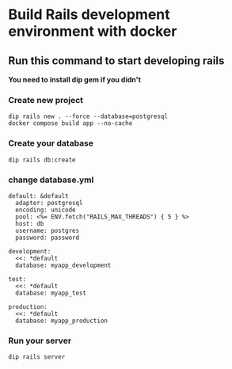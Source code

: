 # Build Rails development environment with docker

## Run this command to start developing rails
**You need to install dip gem if you didn't**

### Create new project
```
dip rails new . --force --database=postgresql
docker compose build app --no-cache	
```

### Create your database
```
dip rails db:create
```

### change database.yml
```
default: &default
  adapter: postgresql
  encoding: unicode
  pool: <%= ENV.fetch("RAILS_MAX_THREADS") { 5 } %>
  host: db
  username: postgres
  password: password

development:
  <<: *default
  database: myapp_development

test:
  <<: *default
  database: myapp_test

production:
  <<: *default
  database: myapp_production
```

### Run your server
```
dip rails server
```

